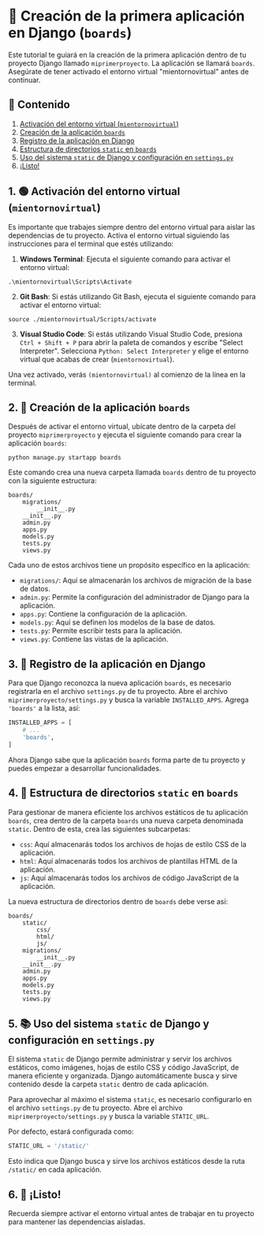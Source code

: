 # 🚀 Creación de la primera aplicación en Django (`boards`)

Este tutorial te guiará en la creación de la primera aplicación dentro de tu proyecto Django llamado `miprimerproyecto`. La aplicación se llamará `boards`. Asegúrate de tener activado el entorno virtual "mientornovirtual" antes de continuar.

## 💁 Contenido

1. [Activación del entorno virtual (`mientornovirtual`)](https://github.com/zubus/TD-Django-0027/blob/main/1-Primera-Aplicaci%C3%B3n.md#1--activación-del-entorno-virtual-mientornovirtual)
2. [Creación de la aplicación `boards`](https://github.com/zubus/TD-Django-0027/blob/main/1-Primera-Aplicaci%C3%B3n.md#2--creación-de-la-aplicación-boards)
3. [Registro de la aplicación en Django](https://github.com/zubus/TD-Django-0027/blob/main/1-Primera-Aplicaci%C3%B3n.md#3--registro-de-la-aplicación-en-django)
4. [Estructura de directorios `static` en `boards`](https://github.com/zubus/TD-Django-0027/blob/main/1-Primera-Aplicaci%C3%B3n.md#4--estructura-de-directorios-static-en-boards)
5. [Uso del sistema `static` de Django y configuración en `settings.py`](https://github.com/zubus/TD-Django-0027/blob/main/1-Primera-Aplicaci%C3%B3n.md#5--uso-del-sistema-static-de-django-y-configuración-en-settingspy)
6. [¡Listo!](https://github.com/zubus/TD-Django-0027/blob/main/1-Primera-Aplicaci%C3%B3n.md#6--¡listo)

## 1. 🟢 Activación del entorno virtual (`mientornovirtual`)

Es importante que trabajes siempre dentro del entorno virtual para aislar las dependencias de tu proyecto. Activa el entorno virtual siguiendo las instrucciones para el terminal que estés utilizando:

1. **Windows Terminal**: Ejecuta el siguiente comando para activar el entorno virtual:

```
.\mientornovirtual\Scripts\Activate
```

2. **Git Bash**: Si estás utilizando Git Bash, ejecuta el siguiente comando para activar el entorno virtual:

```
source ./mientornovirtual/Scripts/activate
```

3. **Visual Studio Code**: Si estás utilizando Visual Studio Code, presiona `Ctrl + Shift + P` para abrir la paleta de comandos y escribe "Select Interpreter". Selecciona `Python: Select Interpreter` y elige el entorno virtual que acabas de crear (`mientornovirtual`).

Una vez activado, verás `(mientornovirtual)` al comienzo de la línea en la terminal.

## 2. 🎉 Creación de la aplicación `boards`

Después de activar el entorno virtual, ubícate dentro de la carpeta del proyecto `miprimerproyecto` y ejecuta el siguiente comando para crear la aplicación `boards`:

```
python manage.py startapp boards
```

Este comando crea una nueva carpeta llamada `boards` dentro de tu proyecto con la siguiente estructura:

```
boards/
    migrations/
        __init__.py
    __init__.py
    admin.py
    apps.py
    models.py
    tests.py
    views.py
```

Cada uno de estos archivos tiene un propósito específico en la aplicación:

- `migrations/`: Aquí se almacenarán los archivos de migración de la base de datos.
- `admin.py`: Permite la configuración del administrador de Django para la aplicación.
- `apps.py`: Contiene la configuración de la aplicación.
- `models.py`: Aquí se definen los modelos de la base de datos.
- `tests.py`: Permite escribir tests para la aplicación.
- `views.py`: Contiene las vistas de la aplicación.

## 3. 📝 Registro de la aplicación en Django

Para que Django reconozca la nueva aplicación `boards`, es necesario registrarla en el archivo `settings.py` de tu proyecto. Abre el archivo `miprimerproyecto/settings.py` y busca la variable `INSTALLED_APPS`. Agrega `'boards'` a la lista, así:

```python
INSTALLED_APPS = [
    # ...
    'boards',
]
```

Ahora Django sabe que la aplicación `boards` forma parte de tu proyecto y puedes empezar a desarrollar funcionalidades.

## 4. 📂 Estructura de directorios `static` en `boards`

Para gestionar de manera eficiente los archivos estáticos de tu aplicación `boards`, crea dentro de la carpeta `boards` una nueva carpeta denominada `static`. Dentro de esta, crea las siguientes subcarpetas:

- `css`: Aquí almacenarás todos los archivos de hojas de estilo CSS de la aplicación.
- `html`: Aquí almacenarás todos los archivos de plantillas HTML de la aplicación.
- `js`: Aquí almacenarás todos los archivos de código JavaScript de la aplicación.

La nueva estructura de directorios dentro de `boards` debe verse así:

```
boards/
    static/
        css/
        html/
        js/
    migrations/
        __init__.py
    __init__.py
    admin.py
    apps.py
    models.py
    tests.py
    views.py
```

## 5. 📚 Uso del sistema `static` de Django y configuración en `settings.py`

El sistema `static` de Django permite administrar y servir los archivos estáticos, como imágenes, hojas de estilo CSS y código JavaScript, de manera eficiente y organizada. Django automáticamente busca y sirve contenido desde la carpeta `static` dentro de cada aplicación.

Para aprovechar al máximo el sistema `static`, es necesario configurarlo en el archivo `settings.py` de tu proyecto. Abre el archivo `miprimerproyecto/settings.py` y busca la variable `STATIC_URL`.

Por defecto, estará configurada como:

```python
STATIC_URL = '/static/'
```

Esto indica que Django busca y sirve los archivos estáticos desde la ruta `/static/` en cada aplicación.

## 6. 🚀 ¡Listo!
Recuerda siempre activar el entorno virtual antes de trabajar en tu proyecto para mantener las dependencias aisladas.
